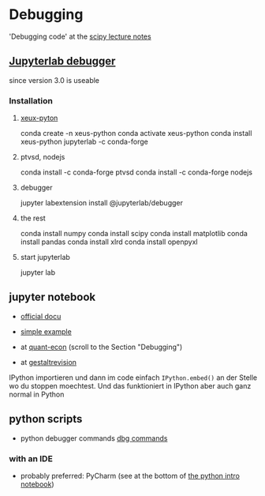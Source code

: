 # Debugging

'Debugging code' at the [scipy lecture notes][sp_ln_dbg]


## [Jupyterlab debugger](https://github.com/jupyterlab/debugger)
since version 3.0 is useable

### Installation
1. [xeux-pyton](https://xeus-python.readthedocs.io/en/latest/installation.html)

    conda create -n xeus-python
    conda activate xeus-python
    conda install xeus-python jupyterlab -c conda-forge

2. ptvsd, nodejs

    conda install -c conda-forge ptvsd
    conda install -c conda-forge nodejs

3. debugger

    jupyter labextension install @jupyterlab/debugger

4. the rest

    conda install numpy
    conda install scipy
    conda install matplotlib
    conda install pandas
    conda install xlrd
    conda install openpyxl

5. start jupyterlab

    jupyter lab

## jupyter notebook

- [official docu][docs_ipython]
- [simple example][dbg_example]

- at [quant-econ][quant-econ] (scroll to the Section "Debugging")
- at [gestaltrevision][gestaltrevision]


 IPython importieren und dann im code einfach `IPython.embed()` an der Stelle wo du stoppen moechtest. Und das funktioniert in IPython aber auch ganz normal in Python
 
## python scripts

- python debugger commands [dbg commands][dbg_com]


### with an IDE

- probably preferred: PyCharm (see at the bottom of [the python intro notebook][python_ipynb])



[docs_ipython]: https://ipython.readthedocs.io/en/stable/interactive/reference.html#using-the-python-debugger-pdb
[quant-econ]: http://quant-econ.net/py/ipython.html
[gestaltrevision]: http://gestaltrevision.be/wiki/python/debugging
[dbg_com]: https://docs.python.org/3.5/library/pdb.html#debugger-commands
[dbg_example]: http://nbviewer.jupyter.org/urls/gist.githubusercontent.com/damontallen/8e68b7b823573ecc9d60/raw/583607af4a92f39afe407171cd20f7adcd90defe/Debugging%20Example.ipynb
[sp_ln_dbg]: http://www.scipy-lectures.org/advanced/debugging/index.html
[python_ipynb]: 88_python.ipynb